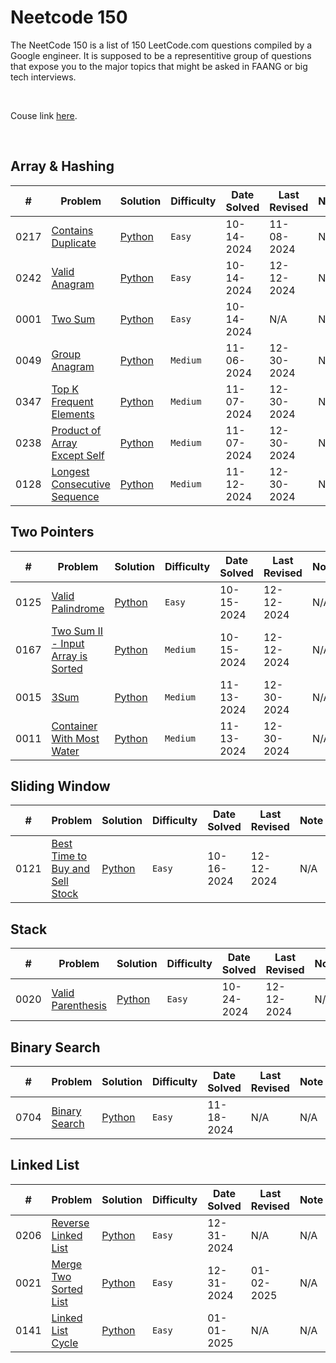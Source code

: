 # Neetcode 150
The NeetCode 150 is a list of 150 LeetCode.com questions compiled by a Google engineer. It is supposed to be a representitive group of questions that expose you to the major topics that might be asked in FAANG or big tech interviews.

&nbsp;  

Couse link [here](https://neetcode.io/roadmap).  

&nbsp;  

<!-- Sample -->

<!-- |  #  | Title |  Solution |  Time | Space | Difficulty    | Tag          | Note| 
|-----|------------------------ | -- | --------------- | --------------- | ------------- |--------------|-----|
2151 | [Maximum Good People Based on Statements](https://leetcode.com/problems/maximum-good-people-based-on-statements/) | [C++](./C++/maximum-good-people-based-on-statements.cpp) <br> [Python](./Python/maximum-good-people-based-on-statements.py) | _O(n^2 * 2^n)_ | _O(1)_ | Hard || Bitmasks, Brute Force -->



<!-- BASIC TEMPLATE -->
<!-- 0000 | [Problem Title](https://leetcode.com/problems/) | [Python](./my-solutions/) <br> (2 solutions) | `Easy` | 00-00-2024 | N/A | N/A -->


## Array & Hashing
| #  | Problem | Solution | Difficulty |   Date Solved   |   Last Revised   | Note |
|----| ------- | -------- | ---------- | --------------- | ---------------- | ---- |
0217 | [Contains Duplicate](https://leetcode.com/problems/contains-duplicate/) | [Python](./01-array-and-hashing/01-contains-duplicate/) | `Easy` | 10-14-2024 | 11-08-2024 | N/A
0242 | [Valid Anagram](https://leetcode.com/problems/valid-anagram/) | [Python](./01-array-and-hashing/02-valid-anagram/) | `Easy` | 10-14-2024 | 12-12-2024 | N/A
0001 | [Two Sum](https://leetcode.com/problems/two-sum/) | [Python](./01-array-and-hashing/03-two-sum/) | `Easy` | 10-14-2024 | N/A | N/A
0049 | [Group Anagram](https://leetcode.com/problems/group-anagrams/) | [Python](./01-array-and-hashing/04-group-anagram/) | `Medium` | 11-06-2024 | 12-30-2024 | N/A
0347 | [Top K Frequent Elements](https://leetcode.com/problems/top-k-frequent-elements/) | [Python](./01-array-and-hashing/05-top-k-frequent-elements/) | `Medium` | 11-07-2024 | 12-30-2024 | N/A
0238 | [Product of Array Except Self](https://leetcode.com/problems/product-of-array-except-self/) | [Python](./01-array-and-hashing/07-product-of-array-except-itself/) | `Medium` | 11-07-2024 | 12-30-2024 | N/A
0128 | [Longest Consecutive Sequence](https://leetcode.com/problems/longest-consecutive-sequence/) | [Python](./01-array-and-hashing/09-longest-consecutive-sequence/) | `Medium` | 11-12-2024 | 12-30-2024 | N/A


## Two Pointers
| #  | Problem | Solution | Difficulty |   Date Solved   |   Last Revised   | Note |
|----| ------- | -------- | ---------- | --------------- | ---------------- | ---- |
0125 | [Valid Palindrome](https://leetcode.com/problems/valid-palindrome/) | [Python](./02-two-pointers/01-valid-palindrome/) | `Easy` | 10-15-2024 | 12-12-2024 | N/A
0167 | [Two Sum II - Input Array is Sorted](https://leetcode.com/problems/two-sum-ii-input-array-is-sorted/) | [Python](./02-two-pointers/02-two-sum-II/) | `Medium` | 10-15-2024 | 12-12-2024 | N/A
0015 | [3Sum](https://leetcode.com/problems/3sum/) | [Python](./02-two-pointers/03-3sum/) | `Medium` | 11-13-2024 | 12-30-2024 | N/A
0011 | [Container With Most Water](https://leetcode.com/problems/container-with-most-water/) | [Python](./02-two-pointers/04-container-with-most-water/) | `Medium` | 11-13-2024 | 12-30-2024 | N/A


## Sliding Window
| #  | Problem | Solution | Difficulty |   Date Solved   |   Last Revised   | Note |
|----| ------- | -------- | ---------- | --------------- | ---------------- | ---- |
0121 | [Best Time to Buy and Sell Stock](https://leetcode.com/problems/best-time-to-buy-and-sell-stock/) | [Python](./03-sliding-window/01-best-time-to-buy-and-sell-stock/) | `Easy` | 10-16-2024 | 12-12-2024 | N/A


## Stack
| #  | Problem | Solution | Difficulty |   Date Solved   |   Last Revised   | Note |
|----| ------- | -------- | ---------- | --------------- | ---------------- | ---- |
0020 | [Valid Parenthesis](https://leetcode.com/problems/valid-parentheses/) | [Python](./04-stack/01-valid-parenthesis/) | `Easy` | 10-24-2024 | 12-12-2024 | N/A


## Binary Search
| #  | Problem | Solution | Difficulty |   Date Solved   |   Last Revised   | Note |
|----| ------- | -------- | ---------- | --------------- | ---------------- | ---- |
0704 | [Binary Search](https://leetcode.com/problems/binary-search/) | [Python](./05-binary-search/01-binary-search/) | `Easy` | 11-18-2024 | N/A | N/A


## Linked List
| #  | Problem | Solution | Difficulty |   Date Solved   |   Last Revised   | Note |
|----| ------- | -------- | ---------- | --------------- | ---------------- | ---- |
0206 | [Reverse Linked List](https://leetcode.com/problems/reverse-linked-list/) | [Python](./06-linked-list/01-reverse-linked-list/) | `Easy` | 12-31-2024 | N/A | N/A
0021 | [Merge Two Sorted List](https://leetcode.com/problems/merge-two-sorted-lists/) | [Python](./06-linked-list/02-merge-two-sorted-list/) | `Easy` | 12-31-2024 | 01-02-2025 | N/A
0141 | [Linked List Cycle](https://leetcode.com/problems/linked-list-cycle/) | [Python](./06-linked-list/03-linked-list-cycle/) | `Easy` | 01-01-2025 | N/A | N/A



<!-- ## Trees -->
<!-- ## Heap / Priority Queue -->
<!-- ## Backtracking -->
<!-- ## Tries -->
<!-- ## Graphs -->
<!-- ## Advanced Graphs -->
<!-- ## 1-D Dynamic Programming -->
<!-- ## 2-D Dynamic Programming -->
<!-- ## Greedy -->
<!-- ## Intervals -->
<!-- ## Math & Geometry -->
<!-- ## Bit Manipulation -->

